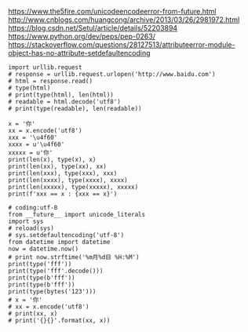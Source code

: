 https://www.the5fire.com/unicodeencodeerror-from-future.html
http://www.cnblogs.com/huangcong/archive/2013/03/26/2981972.html
https://blog.csdn.net/Setul/article/details/52203894
https://www.python.org/dev/peps/pep-0263/
https://stackoverflow.com/questions/28127513/attributeerror-module-object-has-no-attribute-setdefaultencoding

```py3
import urllib.request
# response = urllib.request.urlopen('http://www.baidu.com')
# html = response.read()
# type(html)
# print(type(html), len(html))
# readable = html.decode('utf8')
# print(type(readable), len(readable))

x = '你'
xx = x.encode('utf8')
xxx = '\u4f60'
xxxx = u'\u4f60'
xxxxx = u'你'
print(len(x), type(x), x)
print(len(xx), type(xx), xx)
print(len(xxx), type(xxx), xxx)
print(len(xxxx), type(xxxx), xxxx)
print(len(xxxxx), type(xxxxx), xxxxx)
print(f'xxx == x : {xxx == x}')

```

```py2
# coding:utf-8
from __future__ import unicode_literals
import sys
# reload(sys)
# sys.setdefaultencoding('utf-8')
from datetime import datetime
now = datetime.now()
# print now.strftime('%m月%d日 %H:%M')
print(type('fff'))
print(type('fff'.decode()))
print(type(b'fff'))
print(type(b'fff'))
print(type(bytes('123')))
# x = '你'
# xx = x.encode('utf8')
# print(xx, x)
# print('{}{}'.format(xx, x))
```
